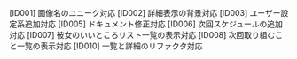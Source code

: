 [ID001] 画像名のユニーク対応
[ID002] 詳細表示の背景対応
[ID003] ユーザー設定系追加対応
[ID005] ドキュメント修正対応
[ID006] 次回スケジュールの追加対応
[ID007] 彼女のいいところリスト一覧の表示対応
[ID008] 次回取り組むこと一覧の表示対応
[ID010] 一覧と詳細のリファクタ対応